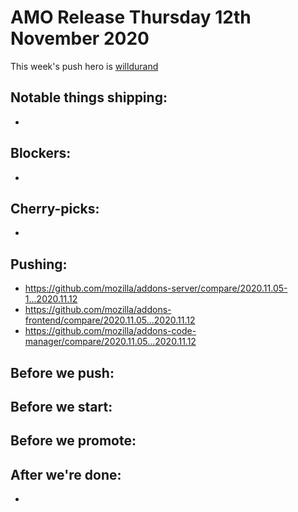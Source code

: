 # AMO Release Thursday 12th November 2020

This week's push hero is [willdurand](https://github.com/willdurand)

## Notable things shipping:

-

## Blockers:

-

## Cherry-picks:

-

## Pushing:

- https://github.com/mozilla/addons-server/compare/2020.11.05-1...2020.11.12
- https://github.com/mozilla/addons-frontend/compare/2020.11.05...2020.11.12
- https://github.com/mozilla/addons-code-manager/compare/2020.11.05...2020.11.12

## Before we push:

## Before we start:

## Before we promote:

## After we're done:

- 
